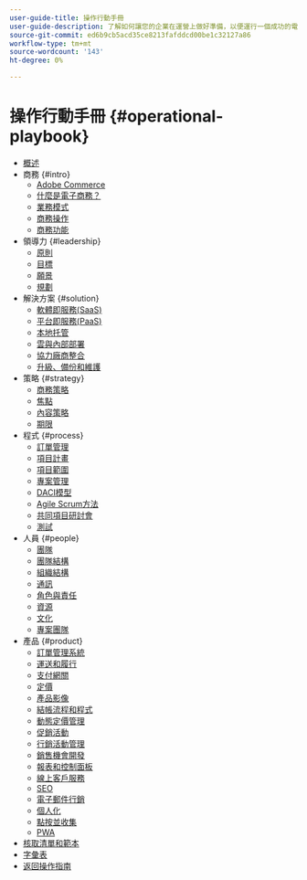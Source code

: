 ```yaml
---
user-guide-title: 操作行動手冊
user-guide-description: 了解如何讓您的企業在運營上做好準備，以便運行一個成功的電子商務網站。
source-git-commit: ed6b9cb5acd35ce8213fafddcd00be1c32127a86
workflow-type: tm+mt
source-wordcount: '143'
ht-degree: 0%

---
```



# 操作行動手冊 {#operational-playbook}

- [概述](overview.md)
- 商務 {#intro}
   - [Adobe Commerce](intro/commerce.md)
   - [什麼是電子商務？](intro/ecommerce.md)
   - [業務模式](intro/business-model.md)
   - [商務操作](intro/operations.md)
   - [商務功能](intro/features.md)
- 領導力 {#leadership}
   - [原則](leadership/principles.md)
   - [目標](leadership/goals.md)
   - [願景](leadership/vision.md)
   - [規劃](leadership/planning.md)
- 解決方案 {#solution}
   - [軟體即服務(SaaS)](solution/software-service.md)
   - [平台即服務(PaaS)](solution/platform-service.md)
   - [本地托管](solution/on-premises.md)
   - [雲與內部部署](solution/hosting-comparison.md)
   - [協力廠商整合](solution/integrations.md)
   - [升級、備份和維護](solution/maintenance.md)
- 策略 {#strategy}
   - [商務策略](strategy/commerce.md)
   - [焦點](strategy/focus.md)
   - [內容策略](strategy/content.md)
   - [期限](strategy/maturity.md)
- 程式 {#process}
   - [訂單管理](process/order-management.md)
   - [項目計畫](process/project-plan.md)
   - [項目範圍](process/project-scope.md)
   - [專案管理](process/project-management.md)
   - [DACI模型](process/project-management-framework.md)
   - [Agile Scrum方法](process/agile-scrum.md)
   - [共同項目研討會](process/project-workshops.md)
   - [測試](process/testing.md)
- 人員 {#people}
   - [團隊](people/teams.md)
   - [團隊結構](people/team-structure.md)
   - [組織結構](people/organizational-structure.md)
   - [通訊](people/communication.md)
   - [角色與責任](people/roles-responsibilities.md)
   - [資源](people/resources.md)
   - [文化](people/culture.md)
   - [專案團隊](people/project-teams.md)
- 產品 {#product}
   - [訂單管理系統](product/order-management-systems.md)
   - [運送和履行](product/shipping-fulfillment.md)
   - [支付網關](product/payment-gateways.md)
   - [定價](product/pricing.md)
   - [產品影像](product/images.md)
   - [結帳流程和程式](product/checkout.md)
   - [動態定價管理](product/dynamic-pricing.md)
   - [促銷活動](product/promotions.md)
   - [行銷活動管理](product/campaign-management.md)
   - [銷售機會開發](product/lead-generation.md)
   - [報表和控制面板](product/reporting.md)
   - [線上客戶服務](product/customer-service.md)
   - [SEO](product/search-engine-optimization.md)
   - [電子郵件行銷](product/marketing.md)
   - [個人化](product/personalization.md)
   - [點按並收集](product/click-collect.md)
   - [PWA](product/progressive-web-app.md)
- [核取清單和範本](checklists-templates/home.md)
- [字彙表](glossary.md)
- [返回操作指南](https://experienceleague.adobe.com/docs/commerce-operations/operational-guides/home.html)
